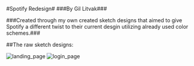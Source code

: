 
#Spotify Redesign#
###By Gil Litvak###


###Created through my own created sketch designs that aimed to give Spotify a different twist to their current desgin utilizing already used color schemes.###


##The raw sketch designs:

![landing_page](https://imgur.com/i8096bA "landing page")
![login_page](https://imgur.com/tdPbQ16 "login page")
